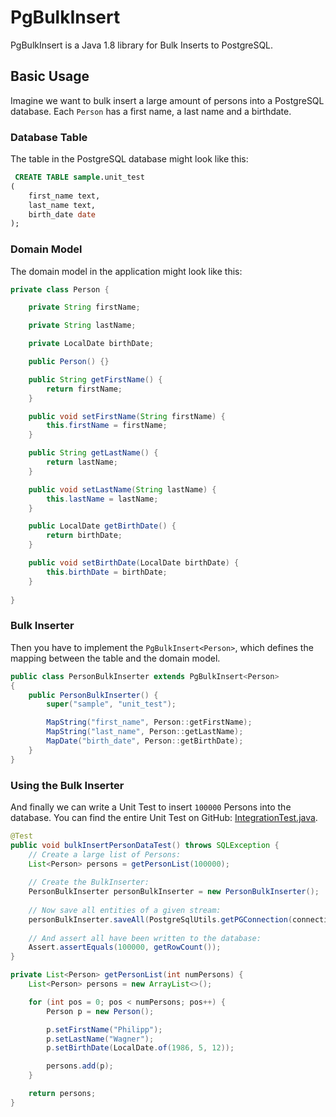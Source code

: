 # PgBulkInsert #

[MIT License]: https://opensource.org/licenses/MIT

PgBulkInsert is a Java 1.8 library for Bulk Inserts to PostgreSQL. 

## Basic Usage ##

Imagine we want to bulk insert a large amount of persons into a PostgreSQL database. Each ``Person`` has a first name, a last name and a birthdate.

### Database Table ###

The table in the PostgreSQL database might look like this:

```sql
 CREATE TABLE sample.unit_test
(
    first_name text,
    last_name text,
    birth_date date
);
```

### Domain Model ###

The domain model in the application might look like this:

```java
private class Person {

    private String firstName;

    private String lastName;

    private LocalDate birthDate;

    public Person() {}

    public String getFirstName() {
        return firstName;
    }

    public void setFirstName(String firstName) {
        this.firstName = firstName;
    }

    public String getLastName() {
        return lastName;
    }

    public void setLastName(String lastName) {
        this.lastName = lastName;
    }

    public LocalDate getBirthDate() {
        return birthDate;
    }

    public void setBirthDate(LocalDate birthDate) {
        this.birthDate = birthDate;
    }
    
}
```

### Bulk Inserter ###

Then you have to implement the ``PgBulkInsert<Person>``, which defines the mapping between the table and the domain model.

```java
public class PersonBulkInserter extends PgBulkInsert<Person>
{
    public PersonBulkInserter() {
        super("sample", "unit_test");

        MapString("first_name", Person::getFirstName);
        MapString("last_name", Person::getLastName);
        MapDate("birth_date", Person::getBirthDate);
    }
}
```

### Using the Bulk Inserter ###

And finally we can write a Unit Test to insert ``100000`` Persons into the database. You can find the entire Unit Test on GitHub: [IntegrationTest.java](https://github.com/bytefish/PgBulkInsert/blob/master/PgBulkInsert/src/test/de/bytefish/pgbulkinsert/de/bytefish/pgbulkinsert/IntegrationTest.java). 

```java
@Test
public void bulkInsertPersonDataTest() throws SQLException {
    // Create a large list of Persons:
    List<Person> persons = getPersonList(100000);
    
    // Create the BulkInserter:
    PersonBulkInserter personBulkInserter = new PersonBulkInserter();
    
    // Now save all entities of a given stream:
    personBulkInserter.saveAll(PostgreSqlUtils.getPGConnection(connection), persons.stream());
    
    // And assert all have been written to the database:
    Assert.assertEquals(100000, getRowCount());
}

private List<Person> getPersonList(int numPersons) {
    List<Person> persons = new ArrayList<>();

    for (int pos = 0; pos < numPersons; pos++) {
        Person p = new Person();

        p.setFirstName("Philipp");
        p.setLastName("Wagner");
        p.setBirthDate(LocalDate.of(1986, 5, 12));

        persons.add(p);
    }

    return persons;
}
```